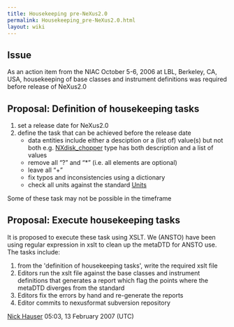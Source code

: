 ```yaml
---
title: Housekeeping pre-NeXus2.0
permalink: Housekeeping_pre-NeXus2.0.html
layout: wiki
---
```


Issue
-----

As an action item from the NIAC October 5-6, 2006 at LBL, Berkeley, CA,
USA, housekeeping of base classes and instrument definitions was
required before release of NeXus2.0

Proposal: Definition of housekeeping tasks
------------------------------------------

1.  set a release date for NeXus2.0
2.  define the task that can be achieved before the release date
    -   data entities include either a desciption or a (list of)
        value(s) but not both e.g.
        [NXdisk\_chopper](NXdisk_chopper.html "wikilink") type has both
        description and a list of values
    -   remove all “?” and “\*” (i.e. all elements are optional)
    -   leave all “+”
    -   fix typos and inconsistencies using a dictionary
    -   check all units against the standard [Units](Units.html "wikilink")

Some of these task may not be possible in the timeframe

Proposal: Execute housekeeping tasks
------------------------------------

It is proposed to execute these task using XSLT. We (ANSTO) have been
using regular expression in xslt to clean up the metaDTD for ANSTO use.
The tasks include:

1.  from the 'definition of housekeeping tasks', write the required xslt
    file
2.  Editors run the xslt file against the base classes and instrument
    definitions that generates a report which flag the points where the
    metaDTD diverges from the standard
3.  Editors fix the errors by hand and re-generate the reports
4.  Editor commits to nexusformat subversion repository

  
[Nick Hauser](User%3ANick_Hauser.html "wikilink") 05:03, 13 February 2007
(UTC)
